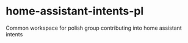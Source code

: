 # home-assistant-intents-pl
Common workspace for polish group contributing into home assistant intents
